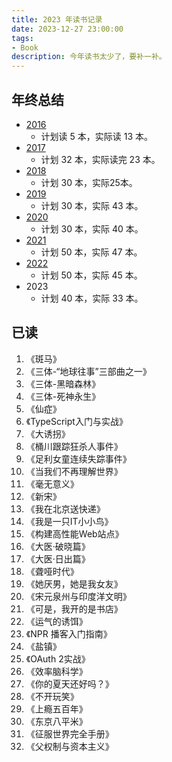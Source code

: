 ```yaml
---
title: 2023 年读书记录
date: 2023-12-27 23:00:00
tags:
- Book
description: 今年读书太少了，要补一补。
---
```


## 年终总结

* [2016](https://zdyxry.github.io/2016/12/31/2016%E5%B9%B4%E8%AF%BB%E4%B9%A6%E8%AE%B0%E5%BD%95/)
  * 计划读 5 本，实际读 13 本。
* [2017](https://zdyxry.github.io/2017/12/31/2017%E5%B9%B4%E8%AF%BB%E4%B9%A6%E8%AE%B0%E5%BD%95/)
  * 计划 32 本，实际读完 23 本。
* [2018](https://zdyxry.github.io/2018/12/30/2018%E5%B9%B4%E8%AF%BB%E4%B9%A6%E8%AE%B0%E5%BD%95/)
  * 计划 30 本，实际25本。
* [2019](https://zdyxry.github.io/2019/12/09/2019%E5%B9%B4%E8%AF%BB%E4%B9%A6%E8%AE%B0%E5%BD%95/)
  * 计划 30 本，实际 43 本。
* [2020](https://zdyxry.github.io/2020/12/28/2020%E5%B9%B4%E8%AF%BB%E4%B9%A6%E8%AE%B0%E5%BD%95/)
  * 计划 30 本，实际 40 本。
* [2021](https://zdyxry.github.io/2021/12/31/2021-%E5%B9%B4%E8%AF%BB%E4%B9%A6%E8%AE%B0%E5%BD%95/)
  * 计划 50 本，实际 47 本。
* [2022](https://zdyxry.github.io/2022/12/31/2022-%E5%B9%B4%E8%AF%BB%E4%B9%A6%E8%AE%B0%E5%BD%95/)
  * 计划 50 本，实际 45 本。
* 2023
  * 计划 40 本，实际 33 本。

## 已读
1. 《斑马》
2. 《三体-“地球往事”三部曲之一》
3. 《三体-黑暗森林》
4. 《三体-死神永生》
5. 《仙症》
6. 《TypeScript入门与实战》
7. 《大诱拐》
8. 《桶川跟踪狂杀人事件》
9. 《足利女童连续失踪事件》
10. 《当我们不再理解世界》
11. 《毫无意义》
12. 《新宋》
13. 《我在北京送快递》
14. 《我是一只IT小小鸟》
15. 《构建高性能Web站点》
16. 《大医·破晓篇》
17. 《大医·日出篇》
18. 《聋哑时代》
19. 《她厌男，她是我女友》
20. 《宋元泉州与印度洋文明》
21. 《可是，我开的是书店》
22. 《运气的诱饵》
23. 《NPR 播客入门指南》
24. 《盐镇》
25. 《OAuth 2实战》
26. 《效率脑科学》
27. 《你的夏天还好吗？》
28. 《不开玩笑》
29. 《上瘾五百年》
30. 《东京八平米》
31. 《征服世界完全手册》
32. 《父权制与资本主义》